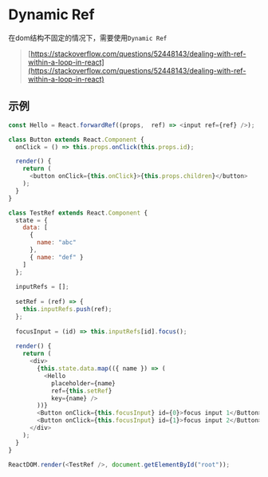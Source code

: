 # Dynamic Ref

在dom结构不固定的情况下，需要使用`Dynamic Ref`&#x20;

> [https://stackoverflow.com/questions/52448143/dealing-with-ref-within-a-loop-in-react](https://stackoverflow.com/questions/52448143/dealing-with-ref-within-a-loop-in-react)

## 示例

```javascript
const Hello = React.forwardRef((props,  ref) => <input ref={ref} />);

class Button extends React.Component {
  onClick = () => this.props.onClick(this.props.id);

  render() {
    return (
      <button onClick={this.onClick}>{this.props.children}</button>
    );
  }
}

class TestRef extends React.Component {
  state = {
    data: [
      {
        name: "abc"
      },
      { name: "def" }
    ]
  };
  
  inputRefs = [];
  
  setRef = (ref) => {
    this.inputRefs.push(ref);
  };
  
  focusInput = (id) => this.inputRefs[id].focus();
  
  render() {
    return (
      <div>
        {this.state.data.map(({ name }) => (
          <Hello 
            placeholder={name} 
            ref={this.setRef} 
            key={name} />
        ))}
        <Button onClick={this.focusInput} id={0}>focus input 1</Button>
        <Button onClick={this.focusInput} id={1}>focus input 2</Button>
      </div>
    );
  }
}

ReactDOM.render(<TestRef />, document.getElementById("root"));
```
